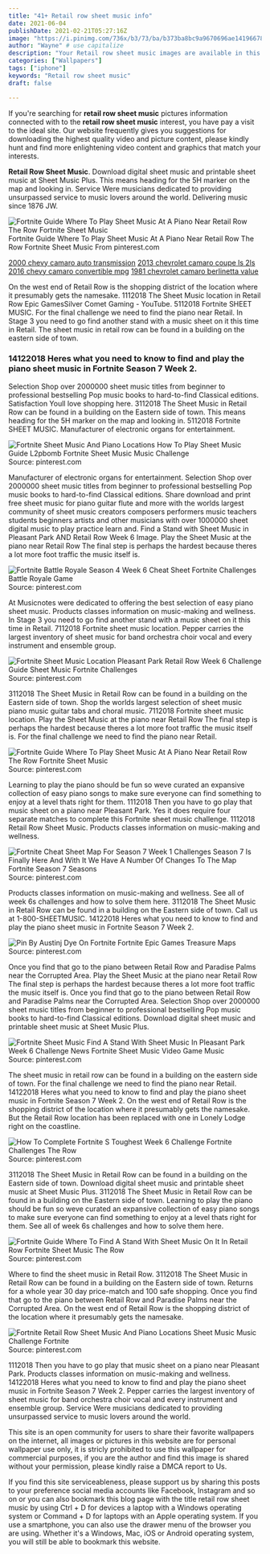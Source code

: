 ```yaml
---
title: "41+ Retail row sheet music info"
date: 2021-06-04
publishDate: 2021-02-21T05:27:16Z
image: "https://i.pinimg.com/736x/b3/73/ba/b373ba8bc9a9670696ae14196678a89f.jpg"
author: "Wayne" # use capitalize
description: "Your Retail row sheet music images are available in this site. Retail row sheet music are a topic that is being searched for and liked by netizens now. You can Find and Download the Retail row sheet music files here. Download all free vectors."
categories: ["Wallpapers"]
tags: ["iphone"]
keywords: "Retail row sheet music"
draft: false

---
```


If you're searching for **retail row sheet music** pictures information connected with to the **retail row sheet music** interest, you have pay a visit to the ideal  site.  Our website frequently  gives you  suggestions  for downloading  the highest  quality video and picture  content, please kindly hunt and find more enlightening video content and graphics  that match your interests.

**Retail Row Sheet Music**. Download digital sheet music and printable sheet music at Sheet Music Plus. This means heading for the 5H marker on the map and looking in. Service Were musicians dedicated to providing unsurpassed service to music lovers around the world. Delivering music since 1876 JW.

![Fortnite Guide Where To Play Sheet Music At A Piano Near Retail Row The Row Fortnite Sheet Music](https://i.pinimg.com/736x/2d/02/97/2d029773eac368bb910b01c3a103dad6.jpg "Fortnite Guide Where To Play Sheet Music At A Piano Near Retail Row The Row Fortnite Sheet Music")
Fortnite Guide Where To Play Sheet Music At A Piano Near Retail Row The Row Fortnite Sheet Music From pinterest.com

[2000 chevy camaro auto transmission](/2000-chevy-camaro-auto-transmission/)
[2013 chevrolet camaro coupe ls 2ls](/2013-chevrolet-camaro-coupe-ls-2ls/)
[2016 chevy camaro convertible mpg](/2016-chevy-camaro-convertible-mpg/)
[1981 chevrolet camaro berlinetta value](/1981-chevrolet-camaro-berlinetta-value/)

On the west end of Retail Row is the shopping district of the location where it presumably gets the namesake. 1112018 The Sheet Music location in Retail Row Epic GamesSilver Comet Gaming - YouTube. 5112018 Fortnite SHEET MUSIC. For the final challenge we need to find the piano near Retail. In Stage 3 you need to go find another stand with a music sheet on it this time in Retail. The sheet music in retail row can be found in a building on the eastern side of town.

### 14122018 Heres what you need to know to find and play the piano sheet music in Fortnite Season 7 Week 2.

Selection Shop over 2000000 sheet music titles from beginner to professional bestselling Pop music books to hard-to-find Classical editions. Satisfaction Youll love shopping here. 3112018 The Sheet Music in Retail Row can be found in a building on the Eastern side of town. This means heading for the 5H marker on the map and looking in. 5112018 Fortnite SHEET MUSIC. Manufacturer of electronic organs for entertainment.


![Fortnite Sheet Music And Piano Locations How To Play Sheet Music Guide L2pbomb Fortnite Sheet Music Music Challenge](https://i.pinimg.com/originals/e3/52/1c/e3521ccc453ecea21cc82571d8378da5.jpg "Fortnite Sheet Music And Piano Locations How To Play Sheet Music Guide L2pbomb Fortnite Sheet Music Music Challenge")
Source: pinterest.com

Manufacturer of electronic organs for entertainment. Selection Shop over 2000000 sheet music titles from beginner to professional bestselling Pop music books to hard-to-find Classical editions. Share download and print free sheet music for piano guitar flute and more with the worlds largest community of sheet music creators composers performers music teachers students beginners artists and other musicians with over 1000000 sheet digital music to play practice learn and. Find a Stand with Sheet Music in Pleasant Park AND Retail Row Week 6 Image. Play the Sheet Music at the piano near Retail Row The final step is perhaps the hardest because theres a lot more foot traffic the music itself is.

![Fortnite Battle Royale Season 4 Week 6 Cheat Sheet Fortnite Challenges Battle Royale Game](https://i.pinimg.com/originals/f7/5f/68/f75f68e209ab90cace9fc37aec7965a8.jpg "Fortnite Battle Royale Season 4 Week 6 Cheat Sheet Fortnite Challenges Battle Royale Game")
Source: pinterest.com

At Musicnotes were dedicated to offering the best selection of easy piano sheet music. Products classes information on music-making and wellness. In Stage 3 you need to go find another stand with a music sheet on it this time in Retail. 7112018 Fortnite sheet music location. Pepper carries the largest inventory of sheet music for band orchestra choir vocal and every instrument and ensemble group.

![Fortnite Sheet Music Location Pleasant Park Retail Row Week 6 Challenge Guide Sheet Music Fortnite Challenges](https://i.pinimg.com/originals/b7/29/c7/b729c7885235559bfbe8f7aceb366cb9.png "Fortnite Sheet Music Location Pleasant Park Retail Row Week 6 Challenge Guide Sheet Music Fortnite Challenges")
Source: pinterest.com

3112018 The Sheet Music in Retail Row can be found in a building on the Eastern side of town. Shop the worlds largest selection of sheet music piano music guitar tabs and choral music. 7112018 Fortnite sheet music location. Play the Sheet Music at the piano near Retail Row The final step is perhaps the hardest because theres a lot more foot traffic the music itself is. For the final challenge we need to find the piano near Retail.

![Fortnite Guide Where To Play Sheet Music At A Piano Near Retail Row The Row Fortnite Sheet Music](https://i.pinimg.com/736x/2d/02/97/2d029773eac368bb910b01c3a103dad6.jpg "Fortnite Guide Where To Play Sheet Music At A Piano Near Retail Row The Row Fortnite Sheet Music")
Source: pinterest.com

Learning to play the piano should be fun so weve curated an expansive collection of easy piano songs to make sure everyone can find something to enjoy at a level thats right for them. 1112018 Then you have to go play that music sheet on a piano near Pleasant Park. Yes it does require four separate matches to complete this Fortnite sheet music challenge. 1112018 Retail Row Sheet Music. Products classes information on music-making and wellness.

![Fortnite Cheat Sheet Map For Season 7 Week 1 Challenges Season 7 Is Finally Here And With It We Have A Number Of Changes To The Map Fortnite Season 7 Seasons](https://i.pinimg.com/originals/8b/c3/75/8bc3758b25f319b3d788ba01e0b7d3b7.jpg "Fortnite Cheat Sheet Map For Season 7 Week 1 Challenges Season 7 Is Finally Here And With It We Have A Number Of Changes To The Map Fortnite Season 7 Seasons")
Source: pinterest.com

Products classes information on music-making and wellness. See all of week 6s challenges and how to solve them here. 3112018 The Sheet Music in Retail Row can be found in a building on the Eastern side of town. Call us at 1-800-SHEETMUSIC. 14122018 Heres what you need to know to find and play the piano sheet music in Fortnite Season 7 Week 2.

![Pin By Austinj Dye On Fortnite Fortnite Epic Games Treasure Maps](https://i.pinimg.com/originals/0e/a5/a6/0ea5a682381e6e3bca7297688cd5ad8c.jpg "Pin By Austinj Dye On Fortnite Fortnite Epic Games Treasure Maps")
Source: pinterest.com

Once you find that go to the piano between Retail Row and Paradise Palms near the Corrupted Area. Play the Sheet Music at the piano near Retail Row The final step is perhaps the hardest because theres a lot more foot traffic the music itself is. Once you find that go to the piano between Retail Row and Paradise Palms near the Corrupted Area. Selection Shop over 2000000 sheet music titles from beginner to professional bestselling Pop music books to hard-to-find Classical editions. Download digital sheet music and printable sheet music at Sheet Music Plus.

![Fortnite Sheet Music Find A Stand With Sheet Music In Pleasant Park Week 6 Challenge News Fortnite Sheet Music Video Game Music](https://i.pinimg.com/736x/cc/bd/b1/ccbdb1b3db993f86001bc3cb8ba7dc81.jpg "Fortnite Sheet Music Find A Stand With Sheet Music In Pleasant Park Week 6 Challenge News Fortnite Sheet Music Video Game Music")
Source: pinterest.com

The sheet music in retail row can be found in a building on the eastern side of town. For the final challenge we need to find the piano near Retail. 14122018 Heres what you need to know to find and play the piano sheet music in Fortnite Season 7 Week 2. On the west end of Retail Row is the shopping district of the location where it presumably gets the namesake. But the Retail Row location has been replaced with one in Lonely Lodge right on the coastline.

![How To Complete Fortnite S Toughest Week 6 Challenge Fortnite Challenges The Row](https://i.pinimg.com/originals/e1/28/cd/e128cdeff76faa4504c4d50222f482a4.png "How To Complete Fortnite S Toughest Week 6 Challenge Fortnite Challenges The Row")
Source: pinterest.com

3112018 The Sheet Music in Retail Row can be found in a building on the Eastern side of town. Download digital sheet music and printable sheet music at Sheet Music Plus. 3112018 The Sheet Music in Retail Row can be found in a building on the Eastern side of town. Learning to play the piano should be fun so weve curated an expansive collection of easy piano songs to make sure everyone can find something to enjoy at a level thats right for them. See all of week 6s challenges and how to solve them here.

![Fortnite Guide Where To Find A Stand With Sheet Music On It In Retail Row Fortnite Sheet Music The Row](https://i.pinimg.com/736x/a6/ab/fe/a6abfe7231222dd23db20faa7e66d382.jpg "Fortnite Guide Where To Find A Stand With Sheet Music On It In Retail Row Fortnite Sheet Music The Row")
Source: pinterest.com

Where to find the sheet music in Retail Row. 3112018 The Sheet Music in Retail Row can be found in a building on the Eastern side of town. Returns for a whole year 30 day price-match and 100 safe shopping. Once you find that go to the piano between Retail Row and Paradise Palms near the Corrupted Area. On the west end of Retail Row is the shopping district of the location where it presumably gets the namesake.

![Fortnite Retail Row Sheet Music And Piano Locations Sheet Music Music Challenge Fortnite](https://i.pinimg.com/736x/b3/73/ba/b373ba8bc9a9670696ae14196678a89f.jpg "Fortnite Retail Row Sheet Music And Piano Locations Sheet Music Music Challenge Fortnite")
Source: pinterest.com

1112018 Then you have to go play that music sheet on a piano near Pleasant Park. Products classes information on music-making and wellness. 14122018 Heres what you need to know to find and play the piano sheet music in Fortnite Season 7 Week 2. Pepper carries the largest inventory of sheet music for band orchestra choir vocal and every instrument and ensemble group. Service Were musicians dedicated to providing unsurpassed service to music lovers around the world.

This site is an open community for users to share their favorite wallpapers on the internet, all images or pictures in this website are for personal wallpaper use only, it is stricly prohibited to use this wallpaper for commercial purposes, if you are the author and find this image is shared without your permission, please kindly raise a DMCA report to Us.

If you find this site serviceableness, please support us by sharing this posts to your preference social media accounts like Facebook, Instagram and so on or you can also bookmark this blog page with the title retail row sheet music by using Ctrl + D for devices a laptop with a Windows operating system or Command + D for laptops with an Apple operating system. If you use a smartphone, you can also use the drawer menu of the browser you are using. Whether it's a Windows, Mac, iOS or Android operating system, you will still be able to bookmark this website.

